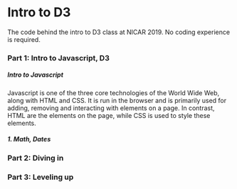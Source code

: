 # Intro to D3
The code behind the intro to D3 class at NICAR 2019. No coding experience is required.

### Part 1: Intro to Javascript, D3

##### Intro to Javascript
Javascript is one of the three core technologies of the World Wide Web, along with HTML and CSS. It is run in the browser and is primarily used for adding, removing and interacting with elements on a page. In contrast, HTML are the elements on the page, while CSS is used to style these elements.

##### 1. Math, Dates


### Part 2: Diving in

### Part 3: Leveling up